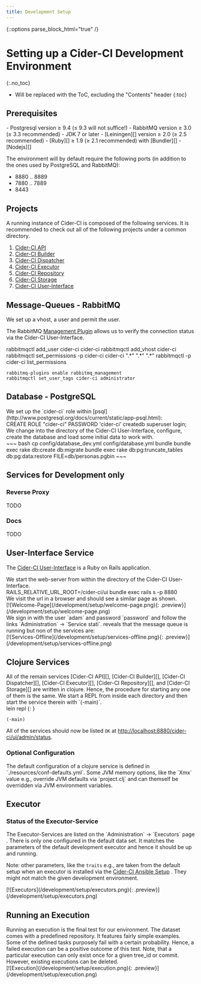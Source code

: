 ```yaml
---
title: Development Setup
---
```

{::options parse_block_html="true" /}

# Setting up a Cider-CI Development Environment 
{:.no_toc}

* Will be replaced with the ToC, excluding the "Contents" header
{:toc}


Prerequisites 
-------------

<div class="row"> <div class="col-md-6">
-   Postgresql version ≥ 9.4 (≤ 9.3 will not suffice!)
-   RabbitMQ version ≥ 3.0 (≥ 3.3 recommended)
-   JDK 7 or later
-   [Leiningen][] version ≥ 2.0 (≥ 2.5 recommended)
-   [Ruby][] ≥ 1.9 (≥ 2.1 recommended) with [Bundler][]
-   [Nodejs][]

The environment will by default require the following ports (in
addition to the ones used by PostgreSQL and RabbitMQ): 

* 8880 ‥ 8889
* 7880 ‥ 7889 
* 8443
</div> </div>


Projects 
-----------

<div class="row"> <div class="col-md-6">
A running instance of Cider-CI is composed of the following services. It is
recommended to check out all of the following projects under a common
directory. 

1.  [Cider-CI API][]
2.  [Cider-CI Builder][]
3.  [Cider-CI Dispatcher][]
4.  [Cider-CI Executor][]
5.  [Cider-CI Repository][]
6.  [Cider-CI Storage][]
7.  [Cider-CI User-Interface][]

</div> </div>

Message-Queues - RabbitMQ
------------------------------------

<div class="row"> <div class="col-md-6">
We set up a vhost, a user and permit the user. 

The RabbitMQ [Management Plugin](https://www.rabbitmq.com/management.html)
allows us to verify the connection status via the Cider-CI User-Interface. 

</div> <div class="col-md-6">
    rabbitmqctl add_user cider-ci cider-ci
    rabbitmqctl add_vhost cider-ci
    rabbitmqctl set_permissions -p cider-ci cider-ci ".*"  ".*" ".*"
    rabbitmqctl -p cider-ci list_permissions

    rabbitmq-plugins enable rabbitmq_management
    rabbitmqctl set_user_tags cider-ci administrator
</div> </div>

Database - PostgreSQL
---------------------

<div class="row"> <div class="col-md-6">
We set up the `cider-ci` role within [psql](http://www.postgresql.org/docs/current/static/app-psql.html): 
</div> <div class="col-md-6">
    CREATE ROLE "cider-ci" PASSWORD 'cider-ci' createdb superuser login;
</div> </div>

<div class="row"> <div class="col-md-6">
We change into the directory of the Cider-CI User-Interface, 
configure, create the database and load some initial data to
work with. 
</div> <div class="col-md-6">
~~~ bash
cp config/database_dev.yml config/database.yml
bundle 
bundle exec rake db:create db:migrate
bundle exec rake db:pg:truncate_tables db:pg:data:restore FILE=db/personas.pgbin
~~~
</div> </div>

## Services for Development only

### Reverse Proxy

TODO

### Docs

TODO

## User-Interface Service


The [Cider-CI User-Interface][] is a Ruby on Rails application. 

<div class="row"> <div class="col-md-6">
We start the web-server from within the directory of the Cider-CI User-Interface.
</div> <div class="col-md-6">
    RAILS_RELATIVE_URL_ROOT=/cider-ci/ui bundle exec rails s -p 8880
</div> </div>

<div class="row"> <div class="col-md-6">
We visit the url <http://localhost:8880/cider-ci/ui/public> in a browser and should see a similar page as shown.
</div> <div class="col-md-6">
[![Welcome-Page](/development/setup/welcome-page.png){: .preview}](/development/setup/welcome-page.png) 
</div> </div>

<div class="row"> <div class="col-md-6">
We sign in with the user `adam` and password `password` and follow the links
`Administration` → `Service stati`.
<http://localhost:8880/cider-ci/ui/admin/status> reveals that the message queue
is running but non of the services are:
</div> 
<div class="col-md-6">
[![Services-Offline](/development/setup/services-offline.png){: .preview}](/development/setup/services-offline.png) 
</div> </div>

## Clojure Services 

<div class="row"> <div class="col-md-6">
All of the remain services 
[Cider-CI API][],
[Cider-CI Builder][],
[Cider-CI Dispatcher][], 
[Cider-CI Executor][],
[Cider-CI Repository][], and 
[Cider-CI Storage][]
are written in clojure. Hence, the procedure for
starting any one of them is the same. We start a REPL from inside each
directory and then start the service therein with `(-main)`. 
</div> <div class="col-md-6">
    lein repl
  {: }

    (-main)
</div> </div>

All of the services should now be listed `OK` at <http://localhost:8880/cider-ci/ui/admin/status>.

### Optional Configuration 

<div class="row"> <div class="col-md-6">
The default configuration of a clojure service is defined in
`./resources/conf-defaults.yml`.  Some JVM memory options, like the `Xmx` value
e.g., override JVM defaults via `project.clj` and can themself be overridden
via JVM environment variables. 
</div> </div>


## Executor 

### Status of the Executor-Service 

<div class="row"> <div class="col-md-6">
The Executor-Services are listed on the `Administration` → `Executors` page
<http://localhost:8880/cider-ci/ui/admin/executors>. There is only one
configured in the default data set. It matches the parameters of the default
development executor and hence it should be up and running.

Note: other parameters, like the `traits` e.g., are taken from the default
setup when an executor is installed via the [Cider-CI Ansible Setup][] . They
might not match the given development environment.
</div> <div class="col-md-6">
[![Executors](/development/setup/executors.png){: .preview}](/development/setup/executors.png) 
</div> </div>


## Running an Execution 

<div class="row"> <div class="col-md-6">
Running an execution is the final test for our environment. The dataset comes
with a predefined repository. It features fairly simple examples. Some of the
defined tasks purposely fail with a certain probability. Hence, a failed
execution can be a positive outcome of this test. Note, that a particular
execution can only exist once for a given tree_id or commit. However, existing
executions can be deleted.

</div> <div class="col-md-6">
[![Execution](/development/setup/execution.png){: .preview}](/development/setup/execution.png) 
</div> </div>


  [Cider-CI API]: https://github.com/cider-ci/cider-ci_api
  [Cider-CI Ansible Setup]: https://github.com/cider-ci/cider-ci_ansible-setup
  [Cider-CI Builder]: https://github.com/cider-ci/cider-ci_builder
  [Cider-CI Dispatcher]: https://github.com/cider-ci/cider-ci_dispatcher
  [Cider-CI Executor]: https://github.com/cider-ci/cider-ci_executor
  [Cider-CI Repository]: https://github.com/cider-ci/cider-ci_repository
  [Cider-CI Storage]: https://github.com/cider-ci/cider-ci_storage
  [Cider-CI User-Interface]: https://github.com/cider-ci/cider-ci_user-interface

  [Bundler]: http://bundler.io/
  [Leiningen]: http://leiningen.org/
  [Nodejs]: http://nodejs.org/
  [Ruby]: https://www.ruby-lang.org/
  [rbenv]: https://github.com/sstephenson/rbenv

